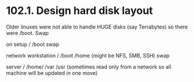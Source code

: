 # 102.1. Design hard disk layout 

Older linuxes were not able to handle HUGE disks (say Terrabytes) so there were /boot. 
Swap

on setup
/
/boot
swap



network workstation
/
/boot
/home (might be NFS, SMB, SSH)
swap


server
/
/home/
/var
/usr (sometimes read only from a network so all machine will be updated in one move)

